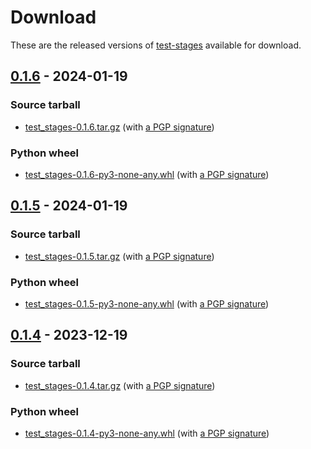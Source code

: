 <!--
SPDX-FileCopyrightText: Peter Pentchev <roam@ringlet.net>
SPDX-License-Identifier: BSD-2-Clause
-->

# Download

These are the released versions of [test-stages](index.md) available for download.

## [0.1.6] - 2024-01-19

### Source tarball

- [test_stages-0.1.6.tar.gz](https://devel.ringlet.net/files/devel/test-stages/test_stages-0.1.6.tar.gz)
  (with [a PGP signature](https://devel.ringlet.net/files/devel/test-stages/test_stages-0.1.6.tar.gz.asc))

### Python wheel

- [test_stages-0.1.6-py3-none-any.whl](https://devel.ringlet.net/files/devel/test-stages/test_stages-0.1.6-py3-none-any.whl)
  (with [a PGP signature](https://devel.ringlet.net/files/devel/test-stages/test_stages-0.1.6-py3-none-any.whl.asc))

## [0.1.5] - 2024-01-19

### Source tarball

- [test_stages-0.1.5.tar.gz](https://devel.ringlet.net/files/devel/test-stages/test_stages-0.1.5.tar.gz)
  (with [a PGP signature](https://devel.ringlet.net/files/devel/test-stages/test_stages-0.1.5.tar.gz.asc))

### Python wheel

- [test_stages-0.1.5-py3-none-any.whl](https://devel.ringlet.net/files/devel/test-stages/test_stages-0.1.5-py3-none-any.whl)
  (with [a PGP signature](https://devel.ringlet.net/files/devel/test-stages/test_stages-0.1.5-py3-none-any.whl.asc))

## [0.1.4] - 2023-12-19

### Source tarball

- [test_stages-0.1.4.tar.gz](https://devel.ringlet.net/files/devel/test-stages/test_stages-0.1.4.tar.gz)
  (with [a PGP signature](https://devel.ringlet.net/files/devel/test-stages/test_stages-0.1.4.tar.gz.asc))

### Python wheel

- [test_stages-0.1.4-py3-none-any.whl](https://devel.ringlet.net/files/devel/test-stages/test_stages-0.1.4-py3-none-any.whl)
  (with [a PGP signature](https://devel.ringlet.net/files/devel/test-stages/test_stages-0.1.4-py3-none-any.whl.asc))

[0.1.6]: https://gitlab.com/ppentchev/test-stages/-/tags/release%2F0.1.6
[0.1.5]: https://gitlab.com/ppentchev/test-stages/-/tags/release%2F0.1.5
[0.1.4]: https://gitlab.com/ppentchev/test-stages/-/tags/release%2F0.1.4
